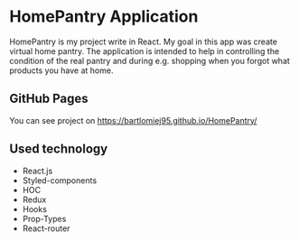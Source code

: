 # HomePantry Application

HomePantry is my project write in React. My goal in this app was create virtual home pantry. The application is intended to help in controlling the condition of the real pantry and during e.g. shopping when you forgot what products you have at home.

## GitHub Pages

You can see project on https://bartlomiej95.github.io/HomePantry/

## Used technology

- React.js
- Styled-components
- HOC
- Redux
- Hooks
- Prop-Types
- React-router
